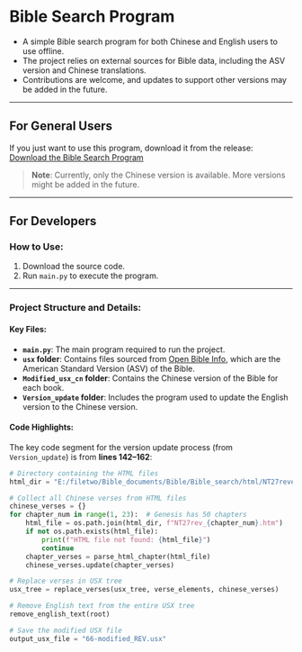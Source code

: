 # Bible Search Program

- A simple Bible search program for both Chinese and English users to use offline.
- The project relies on external sources for Bible data, including the ASV version and Chinese translations.
- Contributions are welcome, and updates to support other versions may be added in the future.
---

## For General Users

If you just want to use this program, download it from the release:  
[Download the Bible Search Program](https://github.com/sczy111/Bible-search-program/releases/tag/Bible_search)

> **Note**: Currently, only the Chinese version is available. More versions might be added in the future.

---

## For Developers

### How to Use:
1. Download the source code.
2. Run `main.py` to execute the program.

---

### Project Structure and Details:

#### Key Files:
- **`main.py`**: The main program required to run the project.
- **`usx` folder**: Contains files sourced from [Open Bible Info](https://github.com/openbibleinfo/American-Standard-Version-Bible), which are the American Standard Version (ASV) of the Bible.
- **`Modified_usx_cn` folder**: Contains the Chinese version of the Bible for each book.
- **`Version_update` folder**: Includes the program used to update the English version to the Chinese version.


#### Code Highlights:
The key code segment for the version update process (from `Version_update`) is from **lines 142–162**:

```python
# Directory containing the HTML files
html_dir = "E:/filetwo/Bible_documents/Bible/Bible_search/html/NT27revelation/Chapter/"

# Collect all Chinese verses from HTML files
chinese_verses = {}
for chapter_num in range(1, 23):  # Genesis has 50 chapters
    html_file = os.path.join(html_dir, f"NT27rev_{chapter_num}.htm")
    if not os.path.exists(html_file):
        print(f"HTML file not found: {html_file}")
        continue
    chapter_verses = parse_html_chapter(html_file)
    chinese_verses.update(chapter_verses)

# Replace verses in USX tree
usx_tree = replace_verses(usx_tree, verse_elements, chinese_verses)

# Remove English text from the entire USX tree
remove_english_text(root)

# Save the modified USX file
output_usx_file = "66-modified_REV.usx" 


